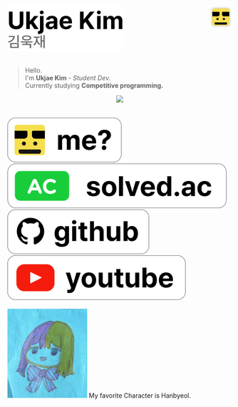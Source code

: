   <img src="Group 332.svg" style="height: 50px" align="right" />
  <picture>
    <source media="(prefers-color-scheme: dark)" srcset="https://raw.githubusercontent.com/kkreppass/kkreppass/1286a90ee512d1d700c128af9a50781cd6449b63/Group%20334.svg">
    <source media="(prefers-color-scheme: light)" srcset="https://raw.githubusercontent.com/kkreppass/kkreppass/1286a90ee512d1d700c128af9a50781cd6449b63/Group%20333.svg">
    <img alt="Ukjae Kim" src="Group 333.svg">
  </picture>
<br>
<br>

> Hello.\
I'm **Ukjae Kim** - *Student Dev.*\
> Currently studying **Competitive programming.**
> 
<p align="center">
  <!--<img src="https://github-readme-stats.vercel.app/api/top-langs/?username=JusticeHui&layout=compact"><br>-->
  <!--<a href="https://codeforces.com/profile/justice_hui"><img src="http://cf.leed.at/?id=Justice_Hui"></a><br>-->
  <!--<img src="https://github-readme-stats.vercel.app/api?username=justiceHui&show_icons=true&hide_border=true"><br>-->
  <a href="https://solved.ac/profile/allang"><img src="https://github-readme-solvedac-hyp3rflow.vercel.app/api/?handle=allang"></a><br>
</p>

<br>
<a href = "https://snu.mcv.kr"><img src = "https://github.com/kkreppass/kkreppass/blob/main/Group%20110.svg"></a>
<a href = "https://solved.ac/profile/allang"><img src = "https://github.com/kkreppass/kkreppass/blob/main/Group%20104.svg"></a>
<a href = "https://github.com/kkreppass"><img src = "https://github.com/kkreppass/kkreppass/blob/main/Group%20106.svg"></a>
<a href = "https://www.youtube.com/@%ED%81%AC%EB%A0%88%ED%8C%8C%EC%8A%A4"><img src = "https://github.com/kkreppass/kkreppass/blob/main/Group%20108.svg"></a>
<br><br>
<img alt="hanbyeol picture drawn by my american friend" src="KakaoTalk_20241209_004319846.jpg" style="height: 200px;">
My favorite Character is Hanbyeol.
